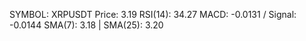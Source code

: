 SYMBOL: XRPUSDT
Price: 3.19
RSI(14): 34.27
MACD: -0.0131 / Signal: -0.0144
SMA(7): 3.18 | SMA(25): 3.20

